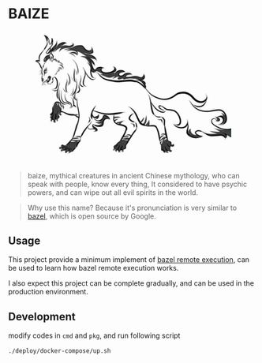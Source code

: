 # BAIZE
<p align="center">
    <a href="https://github.com/dashjay/baize" target="_blank">
        <img src="./baize.jpg" width="400">
    </a>
</p>

> baize, mythical creatures in ancient Chinese mythology, who can speak with people, know every thing, 
> It considered to have psychic powers, and can wipe out all evil spirits in the world.

> Why use this name?
> Because it's pronunciation is very similar to [bazel](https://bazel.build/), which is open source by Google.


## Usage

This project provide a minimum implement of [bazel remote execution](https://github.com/bazelbuild/remote-apis), can be used to learn how bazel remote execution works.

I also expect this project can be complete gradually, and can be used in the production environment. 

## Development

modify codes in `cmd` and `pkg`, and run following script

```bash
./deploy/docker-compose/up.sh
```